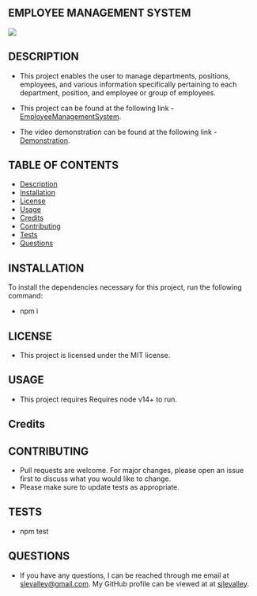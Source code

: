
## EMPLOYEE MANAGEMENT SYSTEM
![](https://img.shields.io/badge/License-MIT-yellow.svg)

## DESCRIPTION
 - This project enables the user to manage departments, positions, employees, and various information specifically pertaining to each department, position, and employee or group of employees.

 - This project can be found at the following link - [EmployeeManagementSystem](https://sjlevalley.github.io/EmployeeManagementSystem/).
 - The video demonstration can be found at the following link - [Demonstration](https://www.loom.com/share/208016e208414e19b60b07684e4a5f5f).

## TABLE OF CONTENTS
* [Description](#description)
* [Installation](#Installation)
* [License](#License)
* [Usage](#Usage)
* [Credits](#Credits)
* [Contributing](#Contributing)
* [Tests](#Tests)
* [Questions](#Questions)
## INSTALLATION 
  To install the dependencies necessary for this project, run the following command:
 - npm i
## LICENSE
  - This project is licensed under the MIT license.
## USAGE
  - This project requires Requires node v14+ to run.
## Credits

## CONTRIBUTING
 - Pull requests are welcome. For major changes, please open an issue first to discuss what you would like to change.
 - Please make sure to update tests as appropriate.
## TESTS
 - npm test
## QUESTIONS
 - If you have any questions, I can be reached through me email at slevalley@gmail.com. My GitHub profile can be viewed at at
   [sjlevalley](https://www.github.com/sjlevalley).
